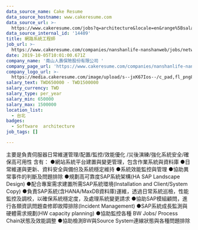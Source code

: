 ```yaml
---
data_source_name: Cake Resume
data_source_hostname: www.cakeresume.com
data_source_url: >-
  https://www.cakeresume.com/jobs?q=architecture&locale=en&range%5Bsalary_range%5D%5Bmin%5D=1000000&page=4
data_source_internal_id: '14409'
title: 網路系統工程師
job_url: >-
  https://www.cakeresume.com/companies/nanshanlife-nanshanweb/jobs/network-system-engineer-058404
date: 2019-10-05T10:01:00.671Z
company_name: '南山人壽保險股份有限公司 '
company_page_url: 'https://www.cakeresume.com/companies/nanshanlife-nanshanweb'
company_logo_url: >-
  https://media.cakeresume.com/image/upload/s--jxK67Ios--/c_pad,fl_png8,h_200,w_200/v1569986779/jzt52d6tcmcvxp8vov9l.png
salary_text: TWD650000 - TWD1500000
salary_currency: TWD
salary_type: per_year
salary_min: 650000
salary_max: 1500000
location_list:
  - 台北
badges:
  - Software  architecture
job_tags: []

---
```


主要是負責伺服器日常維運管理/配置/監控/效能優化 /災後演練/強化系統安全/確保高可用性 含有： ●網站系統平台建置與變更管理，包含作業系統與資料庫 ●日常維運與更新、資料安全與備份及系統穩定維持 ●系統效能監控與管理 ●協助異常事件的判斷及問題排除 ●規劃高可靠度SAP系統架構(HA SAP Landscape Design) ●配合專案需求建置所需SAP系統環境(Installation and Client/System Copy) ●負責SAP系統(含HANA/MaxDB資料庫)運維，透過日常系統巡檢，性能監控及調校，以確保系統穩定度，及處理系統變更請求 ●協助SAP模組顧問，進行各類資訊問題查修即故障排除(Incident Management) ●SAP系統成長監測與硬體需求規劃(HW capacity planning) ●協助監控各種 BW Jobs/ Process Chain狀態及效能調整 ●協助檢測BW與Source System連線狀態與各種問題排除